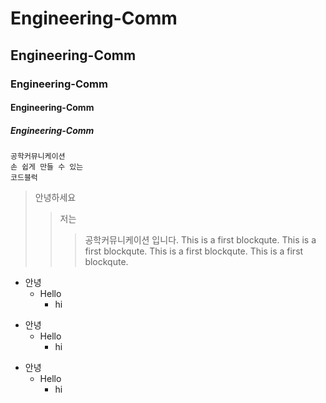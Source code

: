 # Engineering-Comm
## Engineering-Comm
### Engineering-Comm
#### Engineering-Comm
##### Engineering-Comm
```
공학커뮤니케이션
손 쉽게 만들 수 있는
코드블럭
```

> 안녕하세요
>> 저는 
>>> 공학커뮤니케이션 입니다.
>>> This is a first blockqute.
>> This is a first blockqute.
>> This is a first blockqute.
>This is a first blockqute.

+ 안녕
  + Hello
    + hi


* 안녕
  * Hello
    * hi

- 안녕
  - Hello
    - hi
